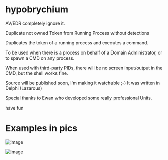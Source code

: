 # hypobrychium

AV/EDR completely ignore it.

Duplicate not owned Token from Running Process without detections

Duplicates the token of a running process and executes a command.

To be used when there is a process on behalf of a Domain Administrator, or to spawn a CMD on any process.

When used with third-party PIDs, there will be no screen input/output in the CMD, but the shell works fine.

Source will be published soon, I'm making it watchable ;-)
It was written in Delphi (Lazarous)

Special thanks to Ewan who developed some really professional Units.

have fun

# Examples in pics
![image](https://github.com/foxlox/hypobrychium/assets/28823598/cf0785e0-205b-4c34-8036-0547c7761d15)

![image](https://github.com/foxlox/hypobrychium/assets/28823598/1abef0f1-e1df-4a38-b009-37b68363a5ec)

